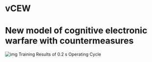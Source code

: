 # vCEW
# New model of cognitive electronic warfare with countermeasures
 ![img](https://github.com/youshixun/vCEW/blob/master/Explorer_V1/0.2_TRAINING.gif)
 Training Results of 0.2 s Operating Cycle
